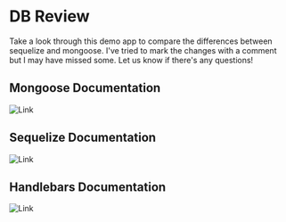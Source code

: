 # DB Review

Take a look through this demo app to compare the differences between sequelize and mongoose. I've tried to mark the changes with a comment but I may have missed some. Let us know if there's any questions!

## Mongoose Documentation 

![Link](https://mongoosejs.com/docs/)

## Sequelize Documentation

![Link](https://sequelize.org/docs/v6/getting-started/)

## Handlebars Documentation

![Link](https://handlebarsjs.com/guide/)
